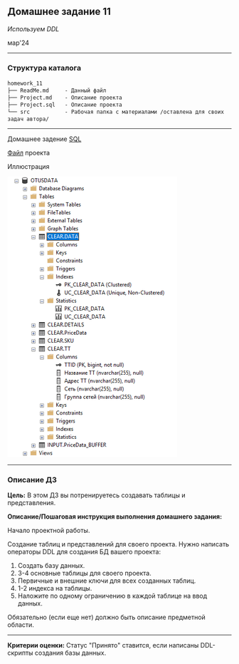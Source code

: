 ## Домашнее задание 11
*Используем DDL*

мар'24
<hr>

### Структура каталога

```
homework_11
├── ReadMe.md     - Данный файл
├── Project.md    - Описание проекта
├── Project.sql   - Описание проекта
└── src           - Рабочая папка с материалами /оставлена для своих задач автора/

```

<hr>

Домашнее задение [SQL](Project.sql)

[Файл](Project.md) проекта

Иллюстрация 

![img.png](img.png)

<hr>

### Описание ДЗ

**Цель:**
В этом ДЗ вы потренируетесь создавать таблицы и представления.

**Описание/Пошаговая инструкция выполнения домашнего задания:**

Начало проектной работы.

Создание таблиц и представлений для своего проекта.
Нужно написать операторы DDL для создания БД вашего проекта:

1. Создать базу данных.
2. 3-4 основные таблицы для своего проекта.
3. Первичные и внешние ключи для всех созданных таблиц. 
4. 1-2 индекса на таблицы.
5. Наложите по одному ограничению в каждой таблице на ввод данных.

Обязательно (если еще нет) должно быть описание предметной области.
<hr>

**Критерии оценки:** Статус "Принято" ставится, если написаны DDL-скрипты создания базы данных.
